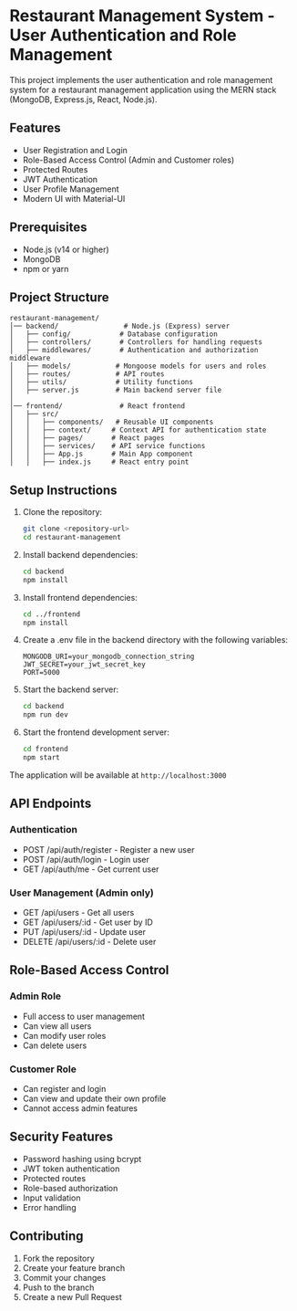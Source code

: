 # Restaurant Management System - User Authentication and Role Management

This project implements the user authentication and role management system for a restaurant management application using the MERN stack (MongoDB, Express.js, React, Node.js).

## Features

- User Registration and Login
- Role-Based Access Control (Admin and Customer roles)
- Protected Routes
- JWT Authentication
- User Profile Management
- Modern UI with Material-UI

## Prerequisites

- Node.js (v14 or higher)
- MongoDB
- npm or yarn

## Project Structure

```
restaurant-management/
│── backend/                # Node.js (Express) server
│   ├── config/            # Database configuration
│   ├── controllers/       # Controllers for handling requests
│   ├── middlewares/       # Authentication and authorization middleware
│   ├── models/           # Mongoose models for users and roles
│   ├── routes/           # API routes
│   ├── utils/            # Utility functions
│   ├── server.js         # Main backend server file
│
│── frontend/              # React frontend
│   ├── src/
│   │   ├── components/   # Reusable UI components
│   │   ├── context/     # Context API for authentication state
│   │   ├── pages/       # React pages
│   │   ├── services/    # API service functions
│   │   ├── App.js       # Main App component
│   │   ├── index.js     # React entry point
```

## Setup Instructions

1. Clone the repository:
   ```bash
   git clone <repository-url>
   cd restaurant-management
   ```

2. Install backend dependencies:
   ```bash
   cd backend
   npm install
   ```

3. Install frontend dependencies:
   ```bash
   cd ../frontend
   npm install
   ```

4. Create a .env file in the backend directory with the following variables:
   ```
   MONGODB_URI=your_mongodb_connection_string
   JWT_SECRET=your_jwt_secret_key
   PORT=5000
   ```

5. Start the backend server:
   ```bash
   cd backend
   npm run dev
   ```

6. Start the frontend development server:
   ```bash
   cd frontend
   npm start
   ```

The application will be available at `http://localhost:3000`

## API Endpoints

### Authentication
- POST /api/auth/register - Register a new user
- POST /api/auth/login - Login user
- GET /api/auth/me - Get current user

### User Management (Admin only)
- GET /api/users - Get all users
- GET /api/users/:id - Get user by ID
- PUT /api/users/:id - Update user
- DELETE /api/users/:id - Delete user

## Role-Based Access Control

### Admin Role
- Full access to user management
- Can view all users
- Can modify user roles
- Can delete users

### Customer Role
- Can register and login
- Can view and update their own profile
- Cannot access admin features

## Security Features

- Password hashing using bcrypt
- JWT token authentication
- Protected routes
- Role-based authorization
- Input validation
- Error handling

## Contributing

1. Fork the repository
2. Create your feature branch
3. Commit your changes
4. Push to the branch
5. Create a new Pull Request 